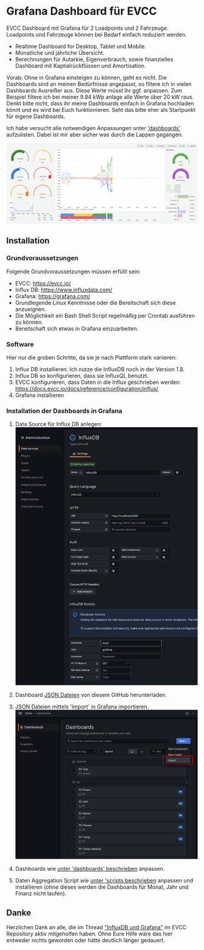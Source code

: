 # Grafana Dashboard für EVCC

EVCC Dashboard mit Grafana für 2 Loadpoints und 2 Fahrzeuge. Loadpoints und Fahrzeuge können bei Bedarf einfach reduziert werden.

- Realtime Dashboard for Desktop, Tablet und Mobile.
- Monatliche und jährliche Übersicht.
- Berechnungen für Autarkie, Eigenverbrauch, sowie finanzielles Dashboard mit Kaptialrückflüssen und Amortisation.


Vorab: Ohne in Grafana einsteigen zu können, geht es nicht. Die Dashboards sind an meinen Bedürfnisse angepasst, so filtere ich in vielen Dashboards Ausreißer aus. Diese Werte müsst ihr ggf. anpassen. Zum Beispiel filtere ich bei meiner 9.84 kWp anlage alle Werte über 20 kW raus. Denkt bitte nicht, dass ihr meine Dashboards einfach in Grafana hochladen könnt und es wird bei Euch funktionieren. Seht das bitte eher als Startpunkt für eigene Dashboards.

Ich habe versucht alle notwendigen Anpassungen unter ['dashboards'](dashboards/README.md) aufzulisten. Dabei ist mir aber sicher was durch die Lappen gegangen.

![PV Today Screenshot](dashboards/img/today.png)


## Installation

### Grundvoraussetzungen

Folgende Grundvoraussetzungen müssen erfüllt sein:

- EVCC: https://evcc.io/
- Influx DB: https://www.influxdata.com/
- Grafana: https://grafana.com/
- Grundlegende Linux Kenntnisse oder die Bereitschaft sich diese anzueignen.
- Die Möglichkeit ein Bash Shell Script regelmäßig per Crontab ausführen zu können.
- Bereitschaft sich etwas in Grafana einzuarbeiten.


### Software

Hier nur die groben Schritte, da sie je nach Plattform stark variieren:

1. Influx DB installieren. Ich nutze die InfluxDB noch in der Version 1.8.
2. Influx DB so konfigurieren, dass sie InfluxQL benutzt.
3. EVCC konfigurieren, dass Daten in die Influx geschrieben werden: https://docs.evcc.io/docs/reference/configuration/influx/
4. Grafana installieren

### Installation der Dashboards in Grafana

1. Data Source für Influx DB anlegen:
![Data Source anlegen](./img/create-datasource.png)

2. Dashboard [JSON Dateien](./dashboards) von diesem GitHub herunterladen.

3. JSON Dateien mittels 'Import' in Grafana importieren.
![Import](./img/import.png)

4. Dashboards wie [unter 'dashboards' beschrieben](./dashboards/README.md) anpassen.

5. Daten Aggregation Script wie [unter 'scripts beschrieben](./scripts/README.md) anpassen und installieren (ohne dieses werden die Dashboards für Monat, Jahr und Finanz nicht laufen).

## Danke

Herzlichen Dank an alle, die im Thread ["InfluxDB und Grafana"](https://github.com/evcc-io/evcc/discussions/4213) im EVCC Repository aktiv mitgeholfen haben. Ohne Eure Hilfe wäre das hier entweder nichts geworden oder hätte deutlich länger gedauert.
